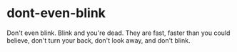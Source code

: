 dont-even-blink
===============

Don't even blink. Blink and you're dead. They are fast, faster than you could believe, don't turn your back, don't look away, and don't blink.
